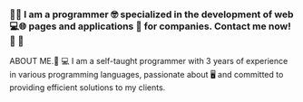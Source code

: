 ### 👨‍💻 I am a programmer 🤓 specialized in the development of web 💻🌐 pages and applications 📱 for companies. Contact me now! 🚀 👋
ABOUT ME.👨 💻 
I am a self-taught programmer with 3 years of experience in various programming languages, passionate about 🖥️ and committed to providing efficient solutions to my clients.

<!--
**tirldev/tirldev** is a ✨ _special_ ✨ repository because its `README.md` (this file) appears on your GitHub profile.

Here are some ideas to get you started:

- 🔭 I’m currently working on ...
- 🌱 I’m currently learning ...
- 👯 I’m looking to collaborate on ...
- 🤔 I’m looking for help with ...
- 💬 Ask me about ...
- 📫 How to reach me: ...
- 😄 Pronouns: ...
- ⚡ Fun fact: ...
-->
